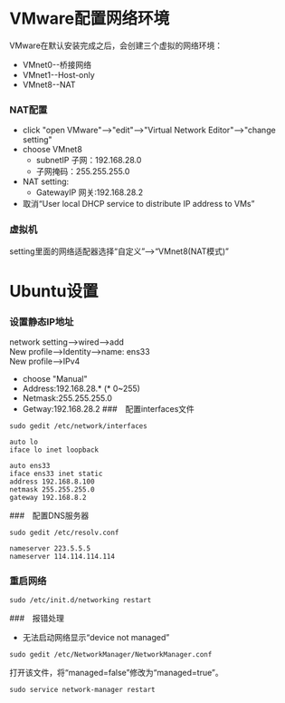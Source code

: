 # VMware配置网络环境
VMware在默认安装完成之后，会创建三个虚拟的网络环境：
* VMnet0--桥接网络
* VMnet1--Host-only
* VMnet8--NAT

### NAT配置
* click "open VMware"-->"edit"-->"Virtual Network Editor"-->"change setting"
* choose VMnet8
    * subnetIP 子网：192.168.28.0
    * 子网掩码：255.255.255.0
* NAT setting:
    * GatewayIP 网关:192.168.28.2
* 取消“User local DHCP service to distribute IP address to VMs”

### 虚拟机
setting里面的网络适配器选择“自定义”-->“VMnet8(NAT模式)”

# Ubuntu设置
### 设置静态IP地址
network setting-->wired-->add  
New profile-->Identity-->name: ens33  
New profile-->IPv4  
* choose "Manual"
* Address:192.168.28.* (* 0~255)
* Netmask:255.255.255.0
* Getway:192.168.28.2
###　配置interfaces文件
```
sudo gedit /etc/network/interfaces
```
```
auto lo
iface lo inet loopback

auto ens33
iface ens33 inet static
address 192.168.8.100
netmask 255.255.255.0
gateway 192.168.8.2
```
###　配置DNS服务器
```
sudo gedit /etc/resolv.conf
```
```
nameserver 223.5.5.5
nameserver 114.114.114.114
```
### 重启网络
```
sudo /etc/init.d/networking restart
```
###　报错处理
* 无法启动网络显示“device not managed”
```
sudo gedit /etc/NetworkManager/NetworkManager.conf
```
打开该文件，将“managed=false”修改为“managed=true”。
```
sudo service network-manager restart
```